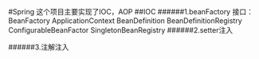 #Spring
这个项目主要实现了IOC，AOP
##IOC
######1.beanFactory
接口：
BeanFactory
ApplicationContext
BeanDefinition
BeanDefinitionRegistry
ConfigurableBeanFactor
SingletonBeanRegistry
######2.setter注入

######3.注解注入